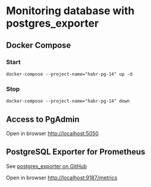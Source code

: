 # Monitoring database with postgres_exporter

## Docker Compose
### Start
```shell
docker-compose --project-name="habr-pg-14" up -d
```

### Stop
```shell
docker-compose --project-name="habr-pg-14" down
```

## Access to PgAdmin
Open in browser [http://localhost:5050](http://localhost:5050)

## PostgreSQL Exporter for Prometheus
See [postgres_exporter on GitHub](https://github.com/prometheus-community/postgres_exporter)

Open in browser [http://localhost:9187/metrics](http://localhost:9187/metrics)
